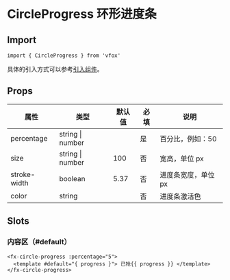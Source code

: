 # CircleProgress 环形进度条

## Import

```
import { CircleProgress } from 'vfox'
```

具体的引入方式可以参考[引入组件](../guide/import.md)。

## Props

| 属性         | 类型             | 默认值 | 必填 | 说明                |
| ------------ | ---------------- | ------ | ---- | ------------------- |
| percentage   | string \| number |        | 是   | 百分比，例如：50    |
| size         | string \| number | 100    | 否   | 宽高，单位 px       |
| stroke-width | boolean          | 5.37   | 否   | 进度条宽度，单位 px |
| color        | string           |        | 否   | 进度条激活色        |

## Slots

### 内容区（#default）

```
<fx-circle-progress :percentage="5">
  <template #default="{ progress }"> 已抢{{ progress }} </template>
</fx-circle-progress>
```
